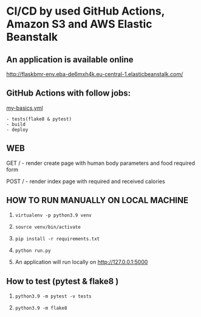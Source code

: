 # CI/CD by used GitHub Actions, Amazon S3 and AWS Elastic Beanstalk

## An application is available online
http://flaskbmr-env.eba-de6mxh4k.eu-central-1.elasticbeanstalk.com/

## GitHub Actions with follow jobs:
[my-basics.yml](.github/workflows/my-basics.yml)

	- tests(flake8 & pytest)
	- build
	- deploy

## WEB
GET / - render create page with human body parameters and food required form

POST / - render index page with required and received calories

## HOW TO RUN MANUALLY ON LOCAL MACHINE
1. ```
   virtualenv -p python3.9 venv 

2. ```
   source venv/bin/activate

3. ```
   pip install -r requirements.txt

4. ```
   python run.py
5. An application will run locally on http://127.0.0.1:5000 

## How to test (pytest & flake8 )
1. ```
   python3.9 -m pytest -v tests
2. ```
   python3.9 -m flake8
